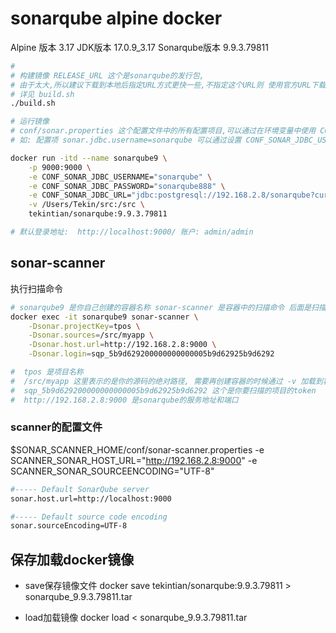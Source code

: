 # sonarqube alpine docker

Alpine 版本 3.17
JDK版本 17.0.9_3.17
Sonarqube版本 9.9.3.79811


~~~sh
# 
# 构建镜像 RELEASE_URL 这个是sonarqube的发行包,
# 由于太大,所以建议下载到本地后指定URL方式更快一些,不指定这个URL则 使用官方URL下载
# 详见 build.sh
./build.sh

# 运行镜像
# conf/sonar.properties 这个配置文件中的所有配置项目,可以通过在环境变量中使用 CONF_配置KEY大写 的形式进行动态加载
# 如: 配置项 sonar.jdbc.username=sonarqube 可以通过设置 CONF_SONAR_JDBC_USERNAME="sonarqube" 环境变量来修改

docker run -itd --name sonarqube9 \
	-p 9000:9000 \
	-e CONF_SONAR_JDBC_USERNAME="sonarqube" \
	-e CONF_SONAR_JDBC_PASSWORD="sonarqube888" \
	-e CONF_SONAR_JDBC_URL="jdbc:postgresql://192.168.2.8/sonarqube?currentSchema=public" \
	-v /Users/Tekin/src:/src \
	tekintian/sonarqube:9.9.3.79811

# 默认登录地址:  http://localhost:9000/ 账户: admin/admin
~~~

## sonar-scanner

执行扫描命令
~~~sh
# sonarqube9 是你自己创建的容器名称 sonar-scanner 是容器中的扫描命令 后面是扫描参数
docker exec -it sonarqube9 sonar-scanner \
	-Dsonar.projectKey=tpos \
	-Dsonar.sources=/src/myapp \
	-Dsonar.host.url=http://192.168.2.8:9000 \
	-Dsonar.login=sqp_5b9d629200000000000005b9d62925b9d6292

#  tpos 是项目名称
#  /src/myapp 这里表示的是你的源码的绝对路径, 需要再创建容器的时候通过 -v 加载到容器,否则这里访问不了. 在创建项目的时候就可以使用localy本地模式, 如果使用其他CI就不需要
#  sqp_5b9d629200000000000005b9d62925b9d6292 这个是你要扫描的项目的token
#  http://192.168.2.8:9000 是sonarqube的服务地址和端口
~~~


### scanner的配置文件
$SONAR_SCANNER_HOME/conf/sonar-scanner.properties
-e SCANNER_SONAR_HOST_URL="http://192.168.2.8:9000"
-e SCANNER_SONAR_SOURCEENCODING="UTF-8"
~~~sh
#----- Default SonarQube server
sonar.host.url=http://localhost:9000

#----- Default source code encoding
sonar.sourceEncoding=UTF-8
~~~




## 保存加载docker镜像

- save保存镜像文件
docker save tekintian/sonarqube:9.9.3.79811 > sonarqube_9.9.3.79811.tar

- load加载镜像
docker load < sonarqube_9.9.3.79811.tar

